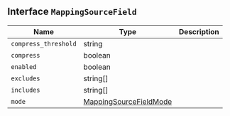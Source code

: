 ## Interface `MappingSourceField`

| Name | Type | Description |
| - | - | - |
| `compress_threshold` | string | &nbsp; |
| `compress` | boolean | &nbsp; |
| `enabled` | boolean | &nbsp; |
| `excludes` | string[] | &nbsp; |
| `includes` | string[] | &nbsp; |
| `mode` | [MappingSourceFieldMode](./MappingSourceFieldMode.md) | &nbsp; |
